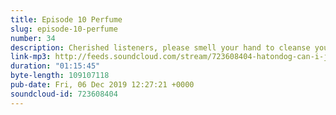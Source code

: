 ```yaml
---
title: Episode 10 Perfume
slug: episode-10-perfume
number: 34
description: Cherished listeners, please smell your hand to cleanse your palette and then join us this week in saying a big goodbye to Dean Lets Flats and big hello to a supremely entertaining ep...
link-mp3: http://feeds.soundcloud.com/stream/723608404-hatondog-can-i-just-say-ep34-episode-10-perfume.mp3
duration: "01:15:45"
byte-length: 109107118
pub-date: Fri, 06 Dec 2019 12:27:21 +0000
soundcloud-id: 723608404
---
```


